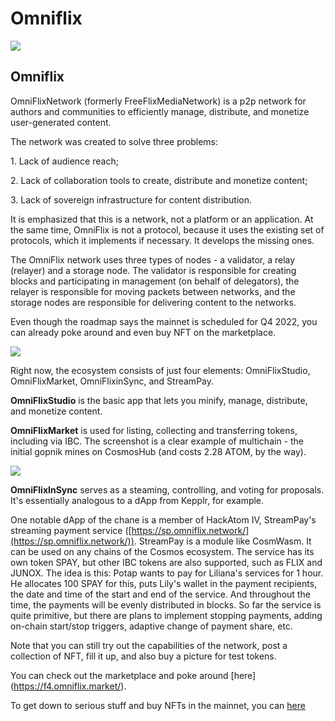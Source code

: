 # Omniflix

![](https://img3.teletype.in/files/66/8a/668ae16a-3366-47c6-b3d6-60c6f8499769.png)

## Omniflix <a href="#oksn" id="oksn"></a>

OmniFlixNetwork (formerly FreeFlixMediaNetwork) is a p2p network for authors and communities to efficiently manage, distribute, and monetize user-generated content.

The network was created to solve three problems:

1\. Lack of audience reach;

2\. Lack of collaboration tools to create, distribute and monetize content;

3\. Lack of sovereign infrastructure for content distribution.

It is emphasized that this is a network, not a platform or an application. At the same time, OmniFlix is not a protocol, because it uses the existing set of protocols, which it implements if necessary. It develops the missing ones.

The OmniFlix network uses three types of nodes - a validator, a relay (relayer) and a storage node. The validator is responsible for creating blocks and participating in management (on behalf of delegators), the relayer is responsible for moving packets between networks, and the storage nodes are responsible for delivering content to the networks.

Even though the roadmap says the mainnet is scheduled for Q4 2022, you can already poke around and even buy NFT on the marketplace.

![](https://telegra.ph/file/d3aa4e68024e2268fcf98.png)

Right now, the ecosystem consists of just four elements: OmniFlixStudio, OmniFlixMarket, OmniFlixinSync, and StreamPay.

**OmniFlixStudio** is the basic app that lets you minify, manage, distribute, and monetize content.

**OmniFlixMarket** is used for listing, collecting and transferring tokens, including via IBC. The screenshot is a clear example of multichain - the initial gopnik mines on CosmosHub (and costs 2.28 ATOM, by the way).

![](https://telegra.ph/file/971f3fb9200824a74f650.png)

**OmniFlixInSync** serves as a steaming, controlling, and voting for proposals. It's essentially analogous to a dApp from Kepplr, for example.

One notable dApp of the chane is a member of HackAtom IV, StreamPay's streaming payment service ([https://sp.omniflix.network/](https://sp.omniflix.network/)). StreamPay is a module like CosmWasm. It can be used on any chains of the Cosmos ecosystem. The service has its own token SPAY, but other IBC tokens are also supported, such as FLIX and JUNOX. The idea is this: Potap wants to pay for Liliana's services for 1 hour. He allocates 100 SPAY for this, puts Lily's wallet in the payment recipients, the date and time of the start and end of the service. And throughout the time, the payments will be evenly distributed in blocks. So far the service is quite primitive, but there are plans to implement stopping payments, adding on-chain start/stop triggers, adaptive change of payment share, etc.

Note that you can still try out the capabilities of the network, post a collection of NFT, fill it up, and also buy a picture for test tokens.

You can check out the marketplace and poke around [here] (https://f4.omniflix.market/).

To get down to serious stuff and buy NFTs in the mainnet, you can [here](https://omniflix.market/)